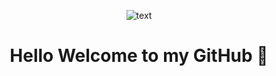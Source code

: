 <div id="header" align ="center">



  ![text](https://github.com/giseleortiz/GiseleOrtiz/assets/144640915/4f7cad3a-2654-4174-844c-6b3fc1f88299)

<h1 align="center" >Hello Welcome to my GitHub  👋 </h1> 
</div>



